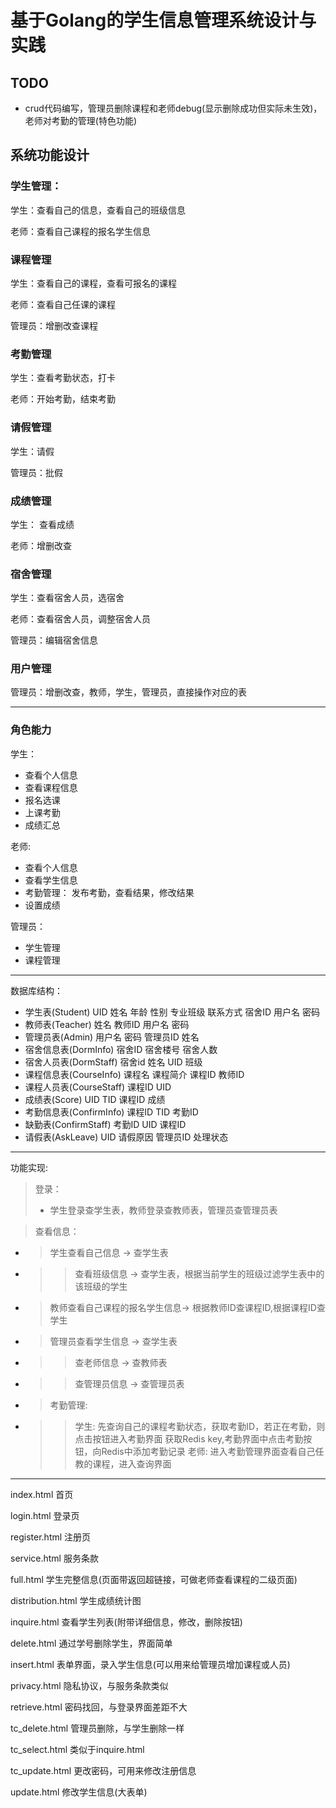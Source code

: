 # 基于Golang的学生信息管理系统设计与实践

## TODO
- crud代码编写，管理员删除课程和老师debug(显示删除成功但实际未生效)，老师对考勤的管理(特色功能)
## 系统功能设计

### 学生管理：
学生：查看自己的信息，查看自己的班级信息

老师：查看自己课程的报名学生信息

### 课程管理
学生：查看自己的课程，查看可报名的课程

老师：查看自己任课的课程

管理员：增删改查课程
### 考勤管理
学生：查看考勤状态，打卡

老师：开始考勤，结束考勤
### 请假管理
学生：请假

管理员：批假
### 成绩管理
学生： 查看成绩

老师：增删改查
### 宿舍管理
学生：查看宿舍人员，选宿舍

老师：查看宿舍人员，调整宿舍人员

管理员：编辑宿舍信息

### 用户管理
管理员：增删改查，教师，学生，管理员，直接操作对应的表

-----------
### 角色能力

学生：
- 查看个人信息
- 查看课程信息
- 报名选课
- 上课考勤
- 成绩汇总

老师:
- 查看个人信息
- 查看学生信息
- 考勤管理： 发布考勤，查看结果，修改结果
- 设置成绩

管理员：
- 学生管理
- 课程管理


---------
数据库结构：
- 学生表(Student) UID 姓名 年龄 性别 专业班级 联系方式 宿舍ID 用户名 密码
- 教师表(Teacher) 姓名  教师ID 用户名 密码
- 管理员表(Admin) 用户名 密码 管理员ID 姓名 
- 宿舍信息表(DormInfo) 宿舍ID 宿舍楼号 宿舍人数
- 宿舍人员表(DormStaff) 宿舍id 姓名 UID 班级
- 课程信息表(CourseInfo) 课程名 课程简介 课程ID 教师ID
- 课程人员表(CourseStaff) 课程ID UID
- 成绩表(Score) UID TID 课程ID 成绩
- 考勤信息表(ConfirmInfo) 课程ID TID  考勤ID
- 缺勤表(ConfirmStaff) 考勤ID UID 课程ID
- 请假表(AskLeave) UID 请假原因 管理员ID 处理状态
----
功能实现:

> 登录：
> - 学生登录查学生表，教师登录查教师表，管理员查管理员表

> 查看信息：
- >学生查看自己信息 -> 查学生表
- >> 查看班级信息 -> 查学生表，根据当前学生的班级过滤学生表中的该班级的学生
- > 教师查看自己课程的报名学生信息-> 根据教师ID查课程ID,根据课程ID查学生
- >管理员查看学生信息 -> 查学生表
- >> 查老师信息 -> 查教师表
- >>  查管理员信息 -> 查管理员表
- > 考勤管理:
- >>  学生: 先查询自己的课程考勤状态，获取考勤ID，若正在考勤，则点击按钮进入考勤界面
  >>  获取Redis key,考勤界面中点击考勤按钮，向Redis中添加考勤记录
  >> 老师: 进入考勤管理界面查看自己任教的课程，进入查询界面
  
---
index.html 首页

login.html 登录页

register.html 注册页

service.html 服务条款

full.html 学生完整信息(页面带返回超链接，可做老师查看课程的二级页面)

distribution.html 学生成绩统计图

inquire.html 查看学生列表(附带详细信息，修改，删除按钮)

delete.html 通过学号删除学生，界面简单

insert.html 表单界面，录入学生信息(可以用来给管理员增加课程或人员)

privacy.html 隐私协议，与服务条款类似

retrieve.html 密码找回，与登录界面差距不大

tc_delete.html 管理员删除，与学生删除一样

tc_select.html 类似于inquire.html

tc_update.html 更改密码，可用来修改注册信息

update.html  修改学生信息(大表单)